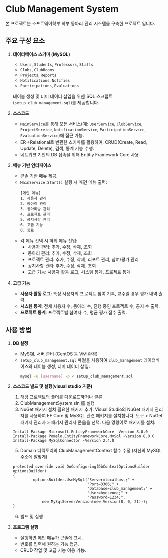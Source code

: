 # Club Management System

본 프로젝트는 소프트웨어학부 학부 동아리 관리 시스템을 구축한 프로젝트 입니다.

## 주요 구성 요소

1. **데이터베이스 스키마 (MySQL)**
    - `Users`, `Students`, `Professors`, `Staffs`
    - `Clubs`, `ClubRooms`
    - `Projects`, `Reports`
    - `Notifications`, `Notifies`
    - `Participations`, `Evaluations`

   테이블 생성 및 더미 데이터 삽입을 위한 SQL 스크립트(`setup_club_management.sql`)를 제공합니다.

2. **소스코드**
    - `MainService`를 통해 모든 서비스(예: `UserService`, `ClubService`, `ProjectService`, `NotificationService`, `ParticipationService`, `EvaluationService`)에 접근 가능.
    - ER→Relational로 변환한 스키마를 활용하여, CRUD(Create, Read, Update, Delete), 검색, 통계 기능 수행.
    - 네트워크 기반의 DB 접속을 위해 Entitiy Framework Core 사용

3. **메뉴 기반 인터페이스**
    - 콘솔 기반 메뉴 제공.
    - `MainService.Start()` 실행 시 메인 메뉴 출력:
      ```
      [메인 메뉴]
      1. 사용자 관리
      2. 동아리 관리
      3. 동아리방 관리
      4. 프로젝트 관리
      5. 공지사항 관리
      6. 고급 기능
      0. 종료
      ```
    - 각 메뉴 선택 시 하위 메뉴 진입:
        - 사용자 관리: 추가, 수정, 삭제, 조회
        - 동아리 관리: 추가, 수정, 삭제, 조회
        - 프로젝트 관리: 추가, 수정, 삭제, 리포트 관리, 참여/평가 관리
        - 공지사항 관리: 추가, 수정, 삭제, 조회
        - 고급 기능: 사용자 활동 로그, 시스템 통계, 프로젝트 통계

4. **고급 기능**
    - **사용자 활동 로그**: 특정 사용자의 프로젝트 참여 기록, 교수일 경우 평가 내역 출력.
    - **시스템 통계**: 전체 사용자 수, 동아리 수, 진행 중인 프로젝트 수, 공지 수 출력.
    - **프로젝트 통계**: 프로젝트별 참여자 수, 평균 평가 점수 출력.

## 사용 방법

1. **DB 설정**
    - MySQL 서버 준비 (CentOS 등 VM 환경)
    - `setup_club_management.sql` 파일을 사용하여 `club_management` 데이터베이스와 테이블 생성, 더미 데이터 삽입:
      ```bash
      mysql -u [username] -p < setup_club_management.sql
      ```

2. **소스코드 빌드 및 실행(visual studio 기준)**
   1. 해당 프로젝트의 폴더를 다운로드하거나 클론
   2. ClubManagementSystem.sln 를 실행
   4. NuGet 패키지 설치
      필요한 패키지 추가:
      Visual Studio의 NuGet 패키지 관리자를 사용하여 EF Core 및 MySQL 관련 패키지를 설치합니다.
   도구 > NuGet 패키지 관리자 > 패키지 관리자 콘솔을 선택.
   다음 명령어로 패키지를 설치:
   ```
   Install-Package Microsoft.EntityFrameworkCore -Version 8.0.0
   Install-Package Pomelo.EntityFrameworkCore.MySql -Version 8.0.0
   Install-Package MySqlConnector -Version 2.4.0
   ```
   5. Domain 디렉토리의 ClubManagementContext 함수 수정 (자신의 MySQL 주소에 알맞게)
   ```
   protected override void OnConfiguring(DbContextOptionsBuilder optionsBuilder)
   {
            optionsBuilder.UseMySql("Server=localhost;" +
                                    "Port=3306;" +
                                    "Database=club_management;" +
                                    "User=hyeseong;" +
                                    "Password=1234;",
                new MySqlServerVersion(new Version(8, 0, 21)));
   }
   ```
   6. 빌드 및 실행

3. **프로그램 실행**
    - 실행하면 메인 메뉴가 콘솔에 표시.
    - 번호를 입력해 원하는 기능 접근.
    - CRUD 작업 및 고급 기능 이용 가능.
